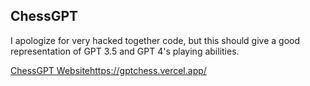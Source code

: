## ChessGPT

I apologize for very hacked together code, but this should give a good representation of GPT 3.5 and GPT 4's playing abilities.  

[ChessGPT Website](https://gptchess.vercel.app/)https://gptchess.vercel.app/
